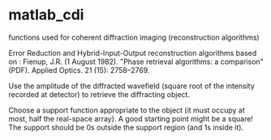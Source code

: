 # matlab_cdi
functions used for coherent diffraction imaging (reconstruction algorithms)

Error Reduction and Hybrid-Input-Output reconstruction algorithms based on :
Fienup, J.R. (1 August 1982). "Phase retrieval algorithms: a comparison" (PDF). Applied Optics. 21 (15): 2758–2769.

Use the amplitude of the diffracted wavefield (square root of the intensity recorded at detector) to retrieve the diffracting object.

Choose a support function appropriate to the object (it must occupy at most, half the real-space array).  A good starting point might be a
square! The support should be 0s outside the support region (and 1s inside it).
